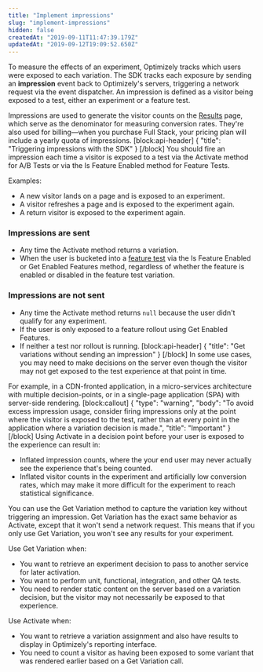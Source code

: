 ```yaml
---
title: "Implement impressions"
slug: "implement-impressions"
hidden: false
createdAt: "2019-09-11T11:47:39.179Z"
updatedAt: "2019-09-12T19:09:52.650Z"
---
```

To measure the effects of an experiment, Optimizely tracks which users were exposed to each variation. The SDK tracks each exposure by sending an **impression** event back to Optimizely's servers, triggering a network request via the event dispatcher. An impression is defined as a visitor being exposed to a test, either an experiment or a feature test.

Impressions are used to generate the visitor counts on the [Results](doc:analyze-results) page, which serve as the denominator for measuring conversion rates. They're also used for billing—when you purchase Full Stack, your pricing plan will include a yearly quota of impressions.
[block:api-header]
{
  "title": "Triggering impressions with the SDK"
}
[/block]
You should fire an impression each time a visitor is exposed to a test via the Activate method for A/B Tests or via the Is Feature Enabled method for Feature Tests.

Examples:
  * A new visitor lands on a page and is exposed to an experiment.
  * A visitor refreshes a page and is exposed to the experiment again.
  * A return visitor is exposed to the experiment again. 

### Impressions are sent
 - Any time the Activate method returns a variation.
 - When the user is bucketed into a [feature test](doc:run-feature-tests) via the Is Feature Enabled or Get Enabled Features method, regardless of whether the feature is enabled or disabled in the feature test variation.

### Impressions are not sent
 - Any time the Activate method returns `null` because the user didn't qualify for any experiment.
 - If the user is only exposed to a feature rollout using Get Enabled Features.
 - If neither a test nor rollout is running.
[block:api-header]
{
  "title": "Get variations without sending an impression"
}
[/block]
In some use cases, you may need to make decisions on the server even though the visitor may not get exposed to the test experience at that point in time. 

For example, in a CDN-fronted application, in a micro-services architecture with multiple decision-points, or in a single-page application (SPA) with server-side rendering. 
[block:callout]
{
  "type": "warning",
  "body": "To avoid excess impression usage, consider firing impressions only at the point where the visitor is exposed to the test, rather than at every point in the application where a variation decision is made.",
  "title": "Important"
}
[/block]
Using Activate in a decision point before your user is exposed to the experience can result in: 
  * Inflated impression counts, where the your end user may never actually see the experience that's being counted.
  * Inflated visitor counts in the experiment and artificially low conversion rates, which may make it more difficult for the experiment to reach statistical significance.

You can use the Get Variation method to capture the variation key without triggering an impression. Get Variation has the exact same behavior as Activate, except that it won't send a network request. This means that if you only use Get Variation, you won't see any results for your experiment.

Use Get Variation when:
- You want to retrieve an experiment decision to pass to another service for later activation.
- You want to perform unit, functional, integration, and other QA tests.
- You need to render static content on the server based on a variation decision, but the visitor may not necessarily be exposed to that experience.

Use Activate when:
- You want to retrieve a variation assignment and also have results to display in Optimizely's reporting interface.
- You need to count a visitor as having been exposed to some variant that was rendered earlier based on a Get Variation call.